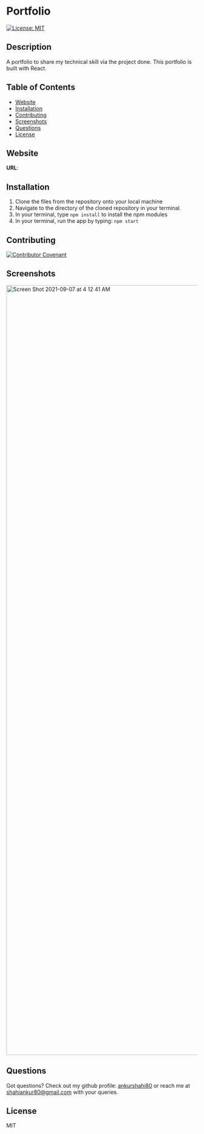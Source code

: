 # Portfolio
[![License: MIT](https://img.shields.io/badge/License-MIT-yellow.svg)](https://opensource.org/licenses/MIT)

## Description

A portfolio to share my technical skill via the project done. This portfolio is built with React.

## Table of Contents
 * [Website](#website)
 * [Installation](#installation)
 * [Contributing](#contributing)
 * [Screenshots](#screenshots)
 * [Questions](#questions)
 * [License](#license)

## Website 

**URL**: 


## Installation
  1. Clone the files from the repository onto your local machine
  2. Navigate to the directory of the cloned repository in your terminal.
  3. In your terminal, type  `npm install`  to install the npm modules
  4. In your terminal, run the app by typing:  `npm start`

## Contributing

[![Contributor Covenant](https://img.shields.io/badge/Contributor%20Covenant-2.0-4baaaa.svg)](code_of_conduct.md)

## Screenshots

<img width="2028" alt="Screen Shot 2021-09-07 at 4 12 41 AM" src="https://user-images.githubusercontent.com/79622822/132309472-6e88439c-5e9c-43fe-a0c2-5b9428da4372.png">


## Questions

Got questions? Check out my github profile: [ankurshahi80](https://github.com/ankurshahi80)
or reach me at shahiankur80@gmail.com with your queries.

## License
MIT